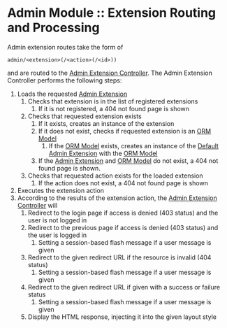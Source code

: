 # Admin Module :: Extension Routing and Processing 

Admin extension routes take the form of

    admin/<extension>(/<action>(/<id>))

and are routed to the [Admin Extension Controller](admin.terms#extension-controller).
The Admin Extension Controller performs the following steps:

1. Loads the requested [Admin Extension](admin.terms#admin-extension)
    1. Checks that extension is in the list of registered extensions
        1. If it is not registered, a 404 not found page is shown
    1. Checks that requested extension exists
        1. If it exists, creates an instance of the extension
        1. If it does not exist, checks if requested extension is an
            [ORM Model](admin.terms#orm-model)
            1. If the [ORM Model](admin.terms#orm-model) exists, creates
                an instance of the [Default Admin Extension](admin.terms#default-extension)
                with the [ORM Model](admin.terms#orm-model)
        1. If the [Admin Extension](admin.terms#admin-extension) and
            [ORM Model](admin.terms#orm-model) do not exist, a 404 not found
            page is shown.
    1. Checks that requested action exists for the loaded extension
        1. If the action does not exist, a 404 not found page is shown
1. Executes the extension action
1. According to the results of the extension action, the [Admin Extension Controller](admin.terms#extension-controller) will
    1. Redirect to the login page if access is denied (403 status) and the user is not logged in
    1. Redirect to the previous page if access is denied (403 status) and the user is logged in
        1. Setting a session-based flash message if a user message is given
    1. Redirect to the given redirect URL if the resource is invalid (404 status)
        1. Setting a session-based flash message if a user message is given
    1. Redirect to the given redirect URL if given with a success or failure status
        1. Setting a session-based flash message if a user message is given
    1. Display the HTML response, injecting it into the given layout style
